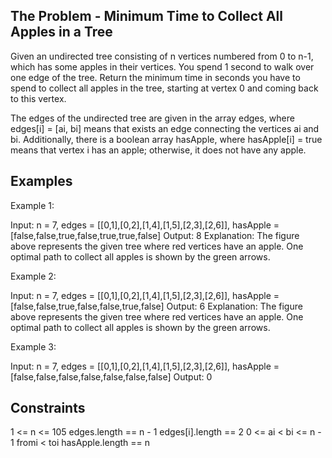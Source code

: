 ## The Problem - Minimum Time to Collect All Apples in a Tree

Given an undirected tree consisting of n vertices numbered from 0 to n-1, which has some apples in their vertices. You spend 1 second to walk over one edge of the tree. Return the minimum time in seconds you have to spend to collect all apples in the tree, starting at vertex 0 and coming back to this vertex.

The edges of the undirected tree are given in the array edges, where edges[i] = [ai, bi] means that exists an edge connecting the vertices ai and bi. Additionally, there is a boolean array hasApple, where hasApple[i] = true means that vertex i has an apple; otherwise, it does not have any apple.

 
## Examples

Example 1:


Input: n = 7, edges = [[0,1],[0,2],[1,4],[1,5],[2,3],[2,6]], hasApple = [false,false,true,false,true,true,false]
Output: 8 
Explanation: The figure above represents the given tree where red vertices have an apple. One optimal path to collect all apples is shown by the green arrows.  



Example 2:


Input: n = 7, edges = [[0,1],[0,2],[1,4],[1,5],[2,3],[2,6]], hasApple = [false,false,true,false,false,true,false]
Output: 6
Explanation: The figure above represents the given tree where red vertices have an apple. One optimal path to collect all apples is shown by the green arrows.  



Example 3:

Input: n = 7, edges = [[0,1],[0,2],[1,4],[1,5],[2,3],[2,6]], hasApple = [false,false,false,false,false,false,false]
Output: 0
 

## Constraints

1 <= n <= 105
edges.length == n - 1
edges[i].length == 2
0 <= ai < bi <= n - 1
fromi < toi
hasApple.length == n